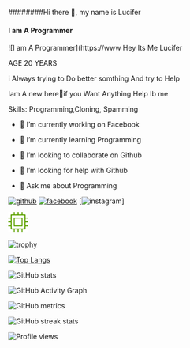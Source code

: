 



########Hi there 👋, my name is Lucifer

#### I am A Programmer

![I am A Programmer](https://www
Hey Its Me Lucifer

AGE 20 YEARS

i Always trying to Do better somthing And try to Help

Iam A new here🥰if you Want Anything Help Ib me

Skills: Programming,Cloning, Spamming 

- 🔭 I’m currently working on Facebook 

- 🌱 I’m currently learning Programming  

- 👯 I’m looking to collaborate on Github 

- 🤔 I’m looking for help with Github 

- 💬 Ask me about Programming  

[<img src='https://cdn.jsdelivr.net/npm/simple-icons@3.0.1/icons/github.svg' alt='github' height='40'>](https://github.com/AlUciFer666)  [<img src='https://cdn.jsdelivr.net/npm/simple-icons@3.0.1/icons/facebook.svg' alt='facebook' height='40'>](https://www.facebook.com/AR0SHIL)  [<img src='https://cdn.jsdelivr.net/npm/simple-icons@3.0.1/icons/instagram.svg' alt='instagram' height='40'>]  

<a href='https://docs.github.com/en/developers'><img src='https://raw.githubusercontent.com/acervenky/animated-github-badges/master/assets/devbadge.gif' width='40' height='40'></a> 

[![trophy](https://github-profile-trophy.vercel.app/?username=AlUciFer666)](https://github.com/ryo-ma/github-profile-trophy)

[![Top Langs](https://github-readme-stats.vercel.app/api/top-langs/?username=AlUciFer666)](https://github.com/anuraghazra/github-readme-stats)

![GitHub stats](https://github-readme-stats.vercel.app/api?username=AlUciFer666&show_icons=true)  

![GitHub Activity Graph](https://activity-graph.herokuapp.com/graph?username=AlUciFer666)  

![GitHub metrics](https://metrics.lecoq.io/AlUciFer666)  

![GitHub streak stats](https://github-readme-streak-stats.herokuapp.com/?user=AlUciFer666)  

![Profile views](https://gpvc.arturio.dev/AlUciFer666)  

